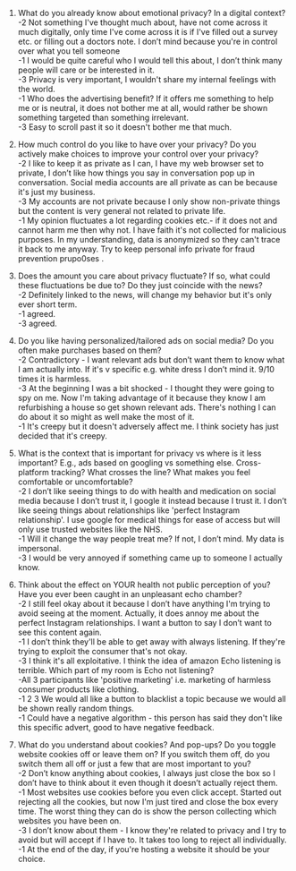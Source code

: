 1. What do you already know about emotional privacy? In a digital context?            
  -2 Not something I've thought much about, have not come across it much digitally, only time I've come across it is if I've filled out a survey etc. or filling out a doctors note. I don’t mind because you're in control over what you tell someone       
  -1 I would be quite careful who I would tell this about, I don’t think many people will care or be interested in it.     
  -3 Privacy is very important, I wouldn't share my internal feelings with the world.     
  -1 Who does the advertising benefit? If it offers me something to help me or is neutral, it does not bother me at all, would rather be shown something targeted than something irrelevant.     
  -3 Easy to scroll past it so it doesn't bother me that much.     

2. How much control do you like to have over your privacy? Do you actively make choices to improve your control over your privacy?      
  -2 I like to keep it as private as I can, I have my web browser set to private, I don’t like how things you say in conversation pop up in conversation. Social media accounts are all private as can be because it's just my business.      
  -3 My accounts are not private because I only show non-private things but the content is very general not related to private life.    
  -1 My opinion fluctuates a lot regarding cookies etc.- if it does not and cannot harm me then why not. I have faith it's not collected for malicious purposes. In my understanding, data is anonymized so they can't trace it back to me anyway. Try to keep personal info private for fraud prevention prupo0ses .     

3. Does the amount you care about privacy fluctuate? If so, what could these fluctuations be due to? Do they just coincide with the news?    
  -2 Definitely linked to the news, will change my behavior but it's only ever short term.    
  -1 agreed.   
  -3 agreed.  

4. Do you like having personalized/tailored ads on social media? Do you often make purchases based on them?    
  -2 Contradictory - I want relevant ads but don’t want them to know what I am actually into. If it's v specific e.g. white dress I don’t mind it. 9/10 times it is harmless.     
  -3 At the beginning I was a bit shocked - I thought they were going to spy on me. Now I'm taking advantage of it because they know I am refurbishing a house so get shown relevant ads. There's nothing I can do about it so might as well make the most of it.      
  -1 It's creepy but it doesn't adversely affect me. I think society has just decided that it's creepy.       

5. What is the context that is important for privacy vs where is it less important? E.g., ads based on googling vs something else. Cross-platform tracking? What crosses the line? What makes you feel comfortable or uncomfortable?        
  -2 I don’t like seeing things to do with health and medication on social media because I don’t trust it, I google it instead because I trust it. I don’t like seeing things about relationships like 'perfect Instagram relationship'. I use google for medical things for ease of access but will only use trusted websites like the NHS.      
  -1 Will it change the way people treat me? If not, I don’t mind. My data is impersonal.     
  -3 I would be very annoyed if something came up to someone I actually know.       

6. Think about the effect on YOUR health not public perception of you? Have you ever been caught in an unpleasant echo chamber?      
  -2 I still feel okay about it because I don’t have anything I'm trying to avoid seeing at the moment. Actually, it does annoy me about the perfect Instagram relationships. I want a button to say I don’t want to see this content again.       
  -1 I don’t think they'll be able to get away with always listening. If they're trying to exploit the consumer that's not okay.     
  -3 I think it's all exploitative. I think the idea of amazon Echo listening is terrible. Which part of my room is Echo not listening?      
  -All 3 participants like 'positive marketing' i.e. marketing of harmless consumer products like clothing.     
  -1 2 3 We would all like a button to blacklist a topic because we would all be shown really random things.      
  -1 Could have a negative algorithm - this person has said they don't like this specific advert, good to have negative feedback.    

7. What do you understand about cookies? And pop-ups? Do you toggle website cookies off or leave them on? If you switch them off, do you switch them all off or just a few that are most important to you?       
  -2 Don’t know anything about cookies, I always just close the box so I don’t have to think about it even though it doesn’t actually reject them.     
  -1 Most websites use cookies before you even click accept. Started out rejecting all the cookies, but now I'm just tired and close the box every time. The worst thing they can do is show the person collecting which websites you have been on.       
  -3 I don’t know about them - I know they're related to privacy and I try to avoid but will accept if I have to. It takes too long to reject all individually.     
  -1 At the end of the day, if you're hosting a website it should be your choice.    
